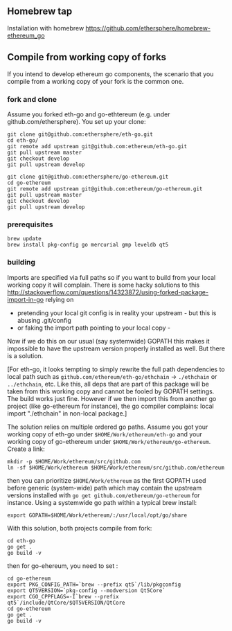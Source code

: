 ## Homebrew tap

Installation with homebrew
https://github.com/ethersphere/homebrew-ethereum_go

## Compile from working copy of forks

If you intend to develop ethereum go components, the scenario that you compile from a working copy of your fork is the common one.

### fork and clone

Assume you forked eth-go and go-ethtereum (e.g. under github.com/ethersphere). You set up your clone:

    git clone git@github.com:ethersphere/eth-go.git
    cd eth-go/
    git remote add upstream git@github.com:ethereum/eth-go.git
    git pull upstream master
    git checkout develop
    git pull upstream develop

    git clone git@github.com:ethersphere/go-ethereum.git
    cd go-ethereum
    git remote add upstream git@github.com:ethereum/go-ethereum.git
    git pull upstream master
    git checkout develop
    git pull upstream develop

### prerequisites 

    brew update
    brew install pkg-config go mercurial gmp leveldb qt5 

### building

Imports are specified via full paths so if you want to build from your local working copy it will complain. 
There is some hacky solutions to this http://stackoverflow.com/questions/14323872/using-forked-package-import-in-go relying on 
* pretending your local git config is in reality your upstream - but this is abusing .git/config
* or faking the import path pointing to your local copy - 

Now if we do this on our usual (say systemwide) GOPATH this makes it impossible to have the upstream version properly installed as well. But there is a solution.

[For eth-go, it looks tempting to simply rewrite the full path dependencies to local path such as `github.com/ethereum/eth-go/ethchain` -> `./ethchain` or `../ethchain`, etc. Like this, all deps that are part of this package will be taken from this working copy and cannot be fooled by GOPATH settings. The build works just fine. However if we then import this from another go project (like go-ethereum for instance), the go compiler complains: local import "./ethchain" in non-local package.]

The solution relies on multiple ordered go paths. Assume you got your working copy of eth-go under `$HOME/Work/ethereum/eth-go` and your working copy of go-ethereum under `$HOME/Work/ethereum/go-ethereum`.
Create a link:
    
    mkdir -p $HOME/Work/ethereum/src/github.com 
    ln -sf $HOME/Work/ethereum $HOME/Work/ethereum/src/github.com/ethereum

then you can prioritize `$HOME/Work/ethereum` as the first GOPATH used before generic (system-wide) path which may contain the upstream versions installed with `go get github.com/ethereum/go-ethereum` for instance. Using a systemwide go path within a typical brew install:

    export GOPATH=$HOME/Work/ethereum/:/usr/local/opt/go/share

With this solution, both projects compile from fork:

    cd eth-go
    go get .
    go build -v

then for go-ehereum, you need to set :

    cd go-ethereum
    export PKG_CONFIG_PATH=`brew --prefix qt5`/lib/pkgconfig
    export QT5VERSION=`pkg-config --modversion Qt5Core`
    export CGO_CPPFLAGS=-I`brew --prefix qt5`/include/QtCore/$QT5VERSION/QtCore
    cd go-ethereum
    go get .
    go build -v

